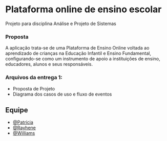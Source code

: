 # Plataforma online de ensino escolar
Projeto para disciplina Análise e Projeto de Sistemas

### Proposta
A aplicação trata-se de uma Plataforma de Ensino Online voltada ao aprendizado de crianças na Educação Infantil e Ensino Fundamental, configurando-se como um instrumento de apoio a instituições de ensino, educadores, alunos e seus responsáveis.
### Arquivos da entrega 1:
- Proposta de Projeto 
- Diagrama dos casos de uso e fluxo de eventos

## Equipe
- [@Patrícia](https://github.com/patarruda)
- [@Rayhene](https://github.com/Rayhene)
- [@Williams](https://github.com/willamsclemente)



